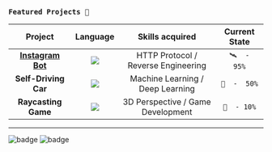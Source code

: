 ### ``` Featured Projects 🦈 ```

| **Project**  | **Language** | **Skills acquired** | **Current State** |
| :---:        |     :---:      |    :---:  |   :---:  |
| [**Instagram Bot**](https://github.com/science-math-guy/InstaDroid)  | ![](https://forthebadge.com/images/badges/made-with-javascript.svg)  | HTTP Protocol / Reverse Engineering | ```🛰  -  95%``` |
| **Self-Driving Car**  | ![](https://forthebadge.com/images/badges/made-with-python.svg)  | Machine Learning / Deep Learning | ```🚀  -  50%``` |
| **Raycasting Game**  | ![](https://forthebadge.com/images/badges/made-with-c-plus-plus.svg)  | 3D Perspective / Game Development | ```🛫  - 10%``` |



-------

![badge](https://forthebadge.com/images/badges/for-robots.svg) ![badge](https://forthebadge.com/images/badges/powered-by-electricity.svg)

